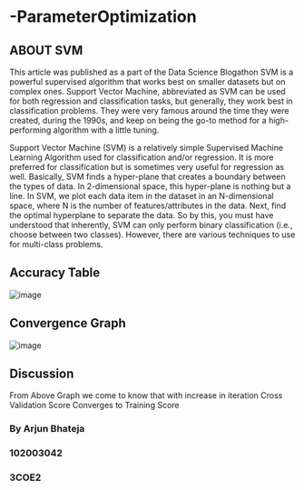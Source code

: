 # -ParameterOptimization

## ABOUT SVM
This article was published as a part of the Data Science Blogathon
SVM is a powerful supervised algorithm that works best on smaller datasets but on complex ones. Support Vector Machine, abbreviated as SVM can be used for both regression and classification tasks, but generally, they work best in classification problems. They were very famous around the time they were created, during the 1990s, and keep on being the go-to method for a high-performing algorithm with a little tuning.

Support Vector Machine (SVM) is a relatively simple Supervised Machine Learning Algorithm used for classification and/or regression. It is more preferred for classification but is sometimes very useful for regression as well. Basically, SVM finds a hyper-plane that creates a boundary between the types of data. In 2-dimensional space, this hyper-plane is nothing but a line. In SVM, we plot each data item in the dataset in an N-dimensional space, where N is the number of features/attributes in the data. Next, find the optimal hyperplane to separate the data. So by this, you must have understood that inherently, SVM can only perform binary classification (i.e., choose between two classes). However, there are various techniques to use for multi-class problems.

## Accuracy Table
![image](https://user-images.githubusercontent.com/111976583/233167003-3c483bd7-3803-4ebc-928c-8a1492b9559c.png)

## Convergence Graph
![image](https://user-images.githubusercontent.com/111976583/233166277-db51b8ce-6a09-4e01-8ff4-a82d29109be9.png)

## Discussion 
From Above Graph we come to know that with increase in iteration Cross Validation Score Converges to Training Score

### By Arjun Bhateja
### 102003042
### 3COE2
